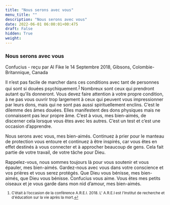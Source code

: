 ```yaml
---
title: "Nous serons avec vous"
menu_title: ""
description: "Nous serons avec vous"
date: 2022-06-01 06:00:01+00:475
draft: False
hidden: True
weight:
---
```

### Nous serons avec vous

Confucius - reçu par Al Fike le 14 Septembre 2018, Gibsons, Colombie-Britannique, Canada

Il n’est pas facile de marcher dans ces conditions avec tant de personnes qui sont si douées psychiquement.<sup id=”a1”>[1](#f1)</sup> Nombreux sont ceux qui prendront autant qu’ils donneront. Vous devez faire attention à votre propre condition, à ne pas vous ouvrir trop largement à ceux qui peuvent vous impressionner par leurs dons, mais qui ne sont pas aussi spirituellement enclins. C’est le dilemme des âmes douées. Elles manifestent des dons physiques mais ne connaissent pas leur propre âme. C’est à vous, mes bien-aimés, de discerner cela lorsque vous êtes avec les autres. C’est un test et c’est une occasion d’apprendre.

Nous serons avec vous, mes bien-aimés. Continuez à prier pour le manteau de protection vous entoure et continuez à être inspirés, car vous êtes en effet destinés à vous connecter et à approcher beaucoup de gens. Cela fait partie de votre travail, de votre tâche pour Dieu.

Rappelez-vous, nous sommes toujours là pour vous soutenir et vous épauler, mes bien-aimés. Gardez-nous avec vous dans votre conscience et vos prières et vous serez protégés. Que Dieu vous bénisse, mes bien-aimés, que Dieu vous bénisse. Confucius vous aime. Vous êtes mes petits oiseaux et je vous garde dans mon nid d’amour, mes bien-aimés.
<small>

1. <large id=”f1”> C’était à l’occasion de la conférence A.R.E.I. 2018. L' A.R.E.I est l'Institut de recherche et d'éducation sur la vie après la mort.[↩](#a1)




